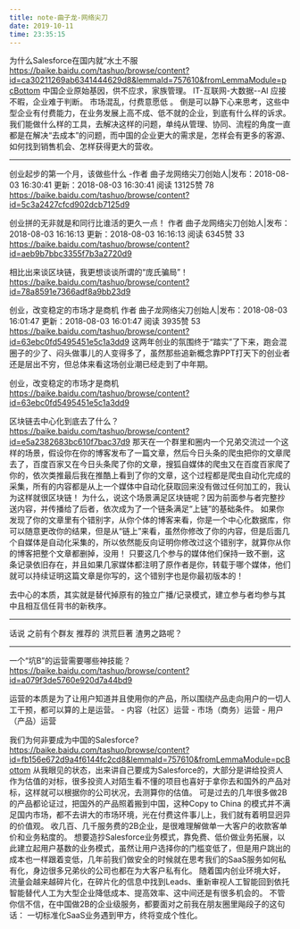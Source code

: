 ```yaml
---
title: note-曲子龙-网络尖刀
date: 2019-10-11 
time: 23:35:15
---
```


为什么Salesforce在国内就“水土不服
https://baike.baidu.com/tashuo/browse/content?id=ca30211269ab6341444629d8&lemmaId=757610&fromLemmaModule=pcBottom
中国企业原始基因，供不应求，家族管理。 IT-互联网-大数据--AI 应接不暇，企业难于判断。 市场混乱，付费意愿低 。
倒是可以静下心来思考，这些中型企业有付费能力，在业务发展上高不成、低不就的企业，到底有什么样的诉求。
我们能做什么样的工具，去解决这样的问题，单纯从管理、协同、流程的角度一直都是在解决“去成本”的问题，而中国的企业更大的需求是，怎样会有更多的客源、如何找到销售机会、怎样获得更大的营收。

---
创业起步的第一个月，该做些什么
-作者  曲子龙网络尖刀创始人|发布：2018-08-03 16:30:41    更新：2018-08-03 16:30:41 阅读 13125赞 78
https://baike.baidu.com/tashuo/browse/content?id=5c3a2427cfcd902dcb7125d9

创业拼的无非就是和同行比谁活的更久一点！
作者  曲子龙网络尖刀创始人|发布：2018-08-03 16:16:13    更新：2018-08-03 16:16:13
阅读 6345赞 33
https://baike.baidu.com/tashuo/browse/content?id=aeb9b7bbc3355f7b3a2720d9

相比出来谈区块链，我更想谈谈所谓的“庞氏骗局”！ 
https://baike.baidu.com/tashuo/browse/content?id=78a8591e7366adf8a9bb23d9

 创业，改变稳定的市场才是商机
作者  曲子龙网络尖刀创始人|发布：2018-08-03 16:01:47    更新：2018-08-03 16:01:47
阅读 3935赞 53
https://baike.baidu.com/tashuo/browse/content?id=63ebc0fd5495451e5c1a3dd9
这两年创业的氛围终于“踏实”了下来，跑会混圈子的少了、闷头做事儿的人变得多了，虽然那些追新概念靠PPT打天下的创业者还是层出不穷，但总体来看这场创业潮已经走到了中年期。 

创业，改变稳定的市场才是商机
https://baike.baidu.com/tashuo/browse/content?id=63ebc0fd5495451e5c1a3dd9

区块链去中心化到底去了什么？ 
https://baike.baidu.com/tashuo/browse/content?id=e5a2382683bc610f7bac37d9
那天在一个群里和圈内一个兄弟交流过一个这样的场景，假设你在你的博客发布了一篇文章，然后今日头条的爬虫把你的文章爬去了，百度百家又在今日头条爬了你的文章，搜狐自媒体的爬虫又在百度百家爬了你的，依次类推最后我在推酷上看到了你的文章，这个过程都是爬虫自动化完成的采集，所有的内容都是从上一个媒体中自动化获取回来没有做过任何加工的，我认为这样就很区块链！
为什么，说这个场景满足区块链呢？因为前面参与者完整抄送内容，并传播给了后者，依次成为了一个链条满足“上链”的基础条件。
如果你发现了你的文章里有个错别字，从你个体的博客来看，你是一个中心化数据库，你可以随意更改你的结果，但是从“链上”来看，虽然你修改了你的内容，但是后面几个自媒体是自动化采集的，所以依然能反向证明你修改过这个错别字，就算你从你的博客把整个文章都删掉，没用！
只要这几个参与的媒体他们保持一致不删，这条记录依旧存在，并且如果几家媒体都注明了原作者是你，转载于哪个媒体，他们就可以持续证明这篇文章是你写的，这个错别字也是你最初版本的！

去中心的本质，其实就是替代掉原有的独立广播/记录模式，建立参与者均参与其中且相互信任背书的新秩序。

---
话说 之前有个群友 推荐的 洪荒巨著 渣男之路呢？


---
一个“坑B”的运营需要哪些神技能？
https://baike.baidu.com/tashuo/browse/content?id=a079f3de5760e920d7a44bd9

运营的本质是为了让用户知道并且使用你的产品，所以围绕产品走向用户的一切人工干预，都可以算的上是运营。
    - 内容（社区）运营
    - 市场（商务）运营
    - 用户（产品）运营
    
我们为何非要成为中国的Salesforce? 
https://baike.baidu.com/tashuo/browse/content?id=fb156e672d9a4f6144fc2cd8&lemmaId=757610&fromLemmaModule=pcBottom
从我眼见的状态，出来讲自己要成为Salesforce的，大部分是讲给投资人作为估值的对标，很多投资人对陌生看不懂的项目也喜好于拿你去和国外的产品对标，这样就可以根据你的公司状况，去测算你的估值。
可是过去的几年很多做2B的产品都论证过，把国外的产品照着搬到中国，这种Copy to China 的模式并不满足国内市场，都不去讲大的市场环境，光在付费这件事儿上，我们就有着明显迥异的价值观。
收几百、几千服务费的2B企业，是很难理解做单一大客户的收款客单价和业务粘度的。
想要造抄Salesforce业务模式，靠免费、低价做业务拓展，以此建立起用户基数的业务模式，虽然让用户选择你的门槛变低了，但是用户跳出的成本也一样跟着变低，几年前我们做安全的时候就在思考我们的SaaS服务如何私有化，身边很多兄弟伙的公司也都在为大客户私有化。
随着国内创业环境大好，流量会越来越碎片化，在碎片化的信息中找到Leads、重新审视人工智能回到依托智能替代人工为大型企业降低成本、提高效率、这中间还是有很多机会的。
不管你信不信，在中国做2B的企业级服务，都要面对之前我在朋友圈里飚段子的这句话：
    一切标准化SaaS业务遇到甲方，终将变成个性化。
    
    



